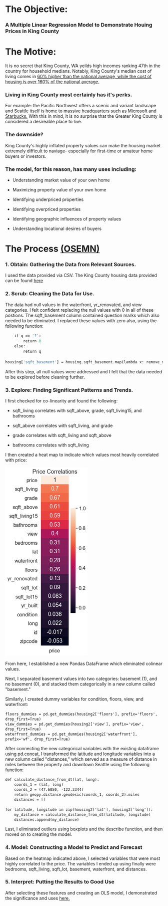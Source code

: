 # The Objective: 
### A Multiple Linear Regression Model to Demonstrate Houing Prices in King County 

# The Motive: 

It is no secret that King County, WA yeilds high incomes ranking 47th in the country for household medians. Notably, King County's median cost of living comes in [60% higher than the national average, while the cost of housing is over 160% of the national average.](https://www.bestplaces.net/cost_of_living/county/washington/king) 

### Living in King County most certainly has it's perks. 
For example: the Pacific Northwest offers a scenic and variant landscape and Seattle itself is [home to massive headquarters such as Microsoft and Starbucks.](https://www.usatoday.com/story/money/2019/01/24/richest-counties-us-median-household-income/38870227/) With this in mind, it is no surprise that the Greater King County is considered a desireable place to live.


### The downside? 
King County's highly inflated property values can make the housing market extremely difficult to naviage- especially for first-time or amateur home buyers or investors. 

### The model, for this reason, has many uses including: 

- Understanding market value of your own home

- Maximizing property value of your own home

- Identifying underpriced properties

- Identifying overpriced properties

- Identifying geographic influences of property values 

- Understanding locational desires of buyers

# The Process [(OSEMN)](https://towardsdatascience.com/5-steps-of-a-data-science-project-lifecycle-26c50372b492)

### 1. Obtain: Gathering the Data from Relevant Sources. 

I used the data provided via CSV. The King County housing data provided can be found [here](https://github.com/mollytjbrown/Project-2-DS/blob/main/kc_house_data.csv)

### 2. Scrub: Cleaning the Data for Use. 

The data had null values in the waterfront, yr_renovated, and view categories. I felt confident replacing the null values with 0 in all of these postions. The sqft_basement column contained question marks which also needed to be eliminated. I replaced these values with zero also, using the following function: 

```def remove_mark(q):
    if q == '?':
        return 0  
    else:
        return q
    
housing['sqft_basement'] = housing.sqft_basement.map(lambda x: remove_mark(x))
```
After this step, all null values were addressed and I felt that the data needed to be explored before cleaning further. 

### 3. Explore: Finding Significant Patterns and Trends.

I first checked for co-linearity and found the following: 

- sqft_living correlates with sqft_above, grade, sqft_living15, and bathrooms

- sqft_above correlates with sqft_living, and grade

- grade correlates with sqft_living and sqft_above

- bathrooms correlates with sqft_living


I then created a heat map to indicate which values most heavily correlated with price: 

![alt text](https://github.com/mollytjbrown/Project-2-DS/blob/main/price%20correlation%20heatmap.png?raw=true)

From here, I established a new Pandas DataFrame which eliminated colinear values. 

Next, I separated basement values into two categories: basement (1), and no basement (0), and stacked them categorically in a new column called "basement." 

Similarly, I created dummy variables for condition, floors, view, and waterfront: 

```condition_dummies = pd.get_dummies(housing2['condition'], prefix='cond', drop_first=True)
floors_dummies = pd.get_dummies(housing2['floors'], prefix='floors', drop_first=True)
view_dummies = pd.get_dummies(housing2['view'], prefix='view', drop_first=True)
waterfront_dummies = pd.get_dummies(housing2['waterfront'], prefix='wf', drop_first=True)
```

After connecting the new categorical variables with the existing dataframe using pd.concat, I transformed the latitude and longitude variables into a new column called "distances," which served as a measure of distance in miles between the property and downtown Seattle using the following function: 

```import geopy.distance
def calculate_distance_from_dt(lat, long):
    coords_1 = (lat, long)
    coords_2 = (47.6050, -122.3344)
    return geopy.distance.geodesic(coords_1, coords_2).miles
    distances = []

for latitude, longitude in zip(housing2['lat'], housing2['long']):
    my_distance = calculate_distance_from_dt(latitude, longitude)
    distances.append(my_distance)
```

Last, I eliminated outliers using boxplots and the describe function, and then moved on to creating the model. 

### 4. Model: Constructing a Model to Predict and Forecast 

Based on the heatmap indicated above, I selected variables that were most highly correlated to the price. The variables I ended up using finally were bedrooms, sqft_living, sqft_lot, basement, waterfront, and distances. 

### 5. Interpret: Putting the Results to Good Use

After selecting these features and creating an OLS model, I demonstrated the significance and uses [here.](https://github.com/mollytjbrown/Project-2-DS/blob/main/King%20County%20Housing%20Price%20Model.pdf)


   
